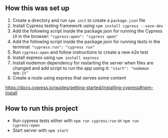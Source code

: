 ## How this was set up

1. Create a directory and run `npm init` to create a `package.json` file
2. Install Cypress testing framework using `npm install cypress --save-dev`
3. Add the following script inside the package.json for running the Cypress UI in the browser: `"cypress:open": "cypress open"`
4. Add the following script inside the package.json for running tests in the terminal: `"cypress:run": "cypress run"`
5. Run `cypress:open` and follow instructions to create a new e2e test
6. Install express using `npm install express`
7. Install nodemon dependency for restarting the server when files are changed and add script to run the app using it: `"start": "nodemon app.js"`
8. Create a route using express that serves some content

https://docs.cypress.io/guides/getting-started/installing-cypress#npm-install


## How to run this project

- Run cypress tests either with `npm run cypress:run` or `npm run cypress:open`
- Start server with `npm start`
   
